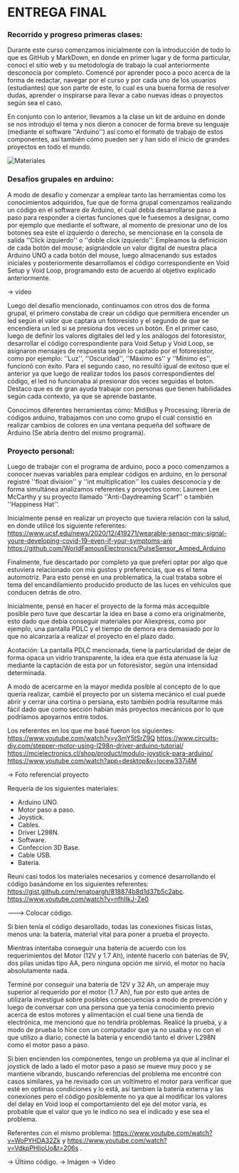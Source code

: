 # ENTREGA FINAL

### Recorrido y progreso primeras clases:
Durante este curso comenzamos inicialmente con la introducción de todo lo que es GitHub y MarkDown, en donde en primer lugar y de forma particular, conocí el sitio web y su metodología de trabajo la cual anteriormente
desconocía por completo. Comencé por aprender poco a poco acerca de la forma de redactar, navegar por el curso y por cada uno de los usuarios (estudiantes) que son parte de este, lo cual es una buena forma de resolver 
dudas, aprender o inspirarse para llevar a cabo nuevas ideas o proyectos según sea el caso.

En conjunto con lo anterior, llevamos a la clase un kit de arduino en donde se nos introdujo el tema y nos dieron a conocer de forma breve su lenguaje (mediante el software ''Arduino'') así como el formato de trabajo de estos componentes, así también 
cómo pueden ser y han sido el inicio de grandes proyectos en todo el mundo. 

![Materiales](./materiales.jpg)

### Desafíos grupales en arduino:  

A modo de desafío y comenzar a emplear tanto las herramientas como los conocimientos adquiridos, fue que de forma grupal comenzamos realizando un código en el software de Arduino, el cuál debía desarrollarse paso a paso para
responder a ciertas funciones que le fuesemos a designar, como por ejemplo que mediante el software, al momento de presionar uno de los botones sea este el izquierdo o derecho, se mencionase en la consola de salida ''Click
izquierdo'' o ''doble click izquierdo''. Empleamos la definición de cada botón del mouse; asignándole un valor digital de nuestra placa Arduino UNO a cada botón del mouse, luego almacenando sus estados 
iniciales y posteriormente desarrollamos el código correspondiente en Void Setup y Void Loop, programando esto de acuerdo al objetivo explicado anteriormente.

-> video

Luego del desafío mencionado, continuamos con otros dos de forma grupal, el primero constaba de crear un código que permitiera encender un led según el valor que captara un fotoresisto y el segundo de que se encendiera un
led si se presiona dos veces un botón.
En el primer caso, luego de definir los valores digitales del led y los análogos del fotoresistor, desarrollar el código correspondiente para Void Setup y Void Loop, se asignaron mensajes de respuesta según lo captado por
el fotoresistor, como por ejemplo: ''Luz'', ''Oscuridad'', ''Máximo es'' y ''Mínimo es'', funcionó con éxito.
Para el segundo caso, no resultó igual de exitoso que el anterior ya que luego de realizar todos los pasos correspondientes del código, el led no funcionaba al presionar dos veces seguidas el boton.
Destaco que es de gran ayuda trabajar con personas que tienen habilidades según cada contexto, ya que se aprende bastante.

Conocimos diferentes herramientas cómo: MidiBus y Processing; librería de códigos arduino, trabajamos con uno como grupo el cuál consistió en realizar cambios de colores en una ventana pequeña del software de Arduino (Se abría dentro del mismo programa).

### Proyecto personal:

Luego de trabajar con el programa de arduino, poco a poco comenzamos a conocer nuevas variables para emplear códigos en arduino, en lo personal registré ''float division'' y ''int multiplication'' los cuales desconocía y
de forma simultánea analizamos referentes y proyectos como: Laureen Lee McCarthy y su proyecto llamado ''Anti-Daydreaming Scarf'' o también ''Happiness Hat''.

Inicialmente pensé en realizar un proyecto que tuviera relación con la salud, en donde utilicé los siguiente referentes:
https://www.ucsf.edu/news/2020/12/419271/wearable-sensor-may-signal-youre-developing-covid-19-even-if-your-symptoms-are
https://github.com/WorldFamousElectronics/PulseSensor_Amped_Arduino

Finalmente, fue descartado por completo ya que preferí optar por algo que estuviera relacionado con mis gustos y preferencias, que es el tema automotriz. Para esto pensé en una problematica, la cual trataba sobre el tema del
encandilamiento producido producto de las luces en vehículos que conducen detrás de otro. 

Inicialmente, pensé en hacer el proyecto de la forma más accequible posible pero tuve que descartar la idea en base a como era originalmente, esto dado que debía conseguir materiales por Aliexpress, como por ejemplo, una pantalla PDLC y el tiempo de demora era demasiado por lo que no alcanzaría a realizar el proyecto en el plazo dado. 

Acotación: La pantalla PDLC mencionada, tiene la particularidad de dejar de forma opaca un vidrio transparente, la idea era que ésta atenuase la luz mediante la captación de esta por un fotoresistor, según una intensidad determinada.

A modo de acercarme en la mayor medida posible al concepto de lo que quería realizar, cambié el proyecto por un sistema mecánico el cual puede abrir y cerrar una cortina o persiana, esto también podría resultarme más fácil dado que como sección habían más proyectos mecánicos por lo que podríamos apoyarnos entre todos.
 
Los referentes en los que me basé fueron los siguientes: 
https://www.youtube.com/watch?v=y3mY5tSrZ9Q
https://www.circuits-diy.com/stepper-motor-using-l298n-driver-arduino-tutorial/ 
https://mcielectronics.cl/shop/product/modulo-joystick-para-arduino/ 
https://www.youtube.com/watch?app=desktop&v=locew337i4M

-> Foto referencial proyecto

Requería de los siguientes materiales:

- Arduino UNO.
- Motor paso a paso.
- Joystick.
- Cables.
- Driver L298N.
- Software.
- Confeccion 3D Base.
- Cable USB.
- Batería.

Reuní casi todos los materiales necesarios y comencé desarrollando el código basándome en los siguientes referentes: 
https://gist.github.com/renatoargh/818874b8d1d37b5c2abc.
https://www.youtube.com/watch?v=nfhIIkJ-Ze0

---> Colocar código.

Si bien tenía el código desarollado, todas las conexiones físicas listas, menos una: la batería, material vital para poner a prueba el proyecto.

Mientras intentaba conseguir una batería de acuerdo con los requerimientos del Motor (12V y 1.7 Ah), intenté hacerlo con baterías de 9V, dos pilas unidas tipo AA, pero ninguna opción me sirvió, el motor no hacía absolutamente nada.

Terminé por conseguir una batería de 12V y 32 Ah, un amperaje muy superior al requerido por el motor (1.7 Ah), fue por esto que antes de utilizarla investigué sobre posibles consecuencias a modo de prevención y luego de conversar con una persona que ya tenía conocimiento previo acerca de estos motores y alimentación el cual tiene una tienda de electrónica, me mencionó que no tendría problemas. Realicé la prueba, y a modo de prueba lo hice con un computador que ya no usaba y no con el que utilizo a diario; conecté la batería y encendió tanto el driver L298N como el motor paso a paso.

Si bien encienden los componentes, tengo un problema ya que al inclinar el joystick de lado a lado el motor paso a paso se mueve muy poco y se mantiene vibrando, buscando referencias del problema me encontré con casos similares, ya he revisado con un voltímetro el motor para verificar que esté en optimas condiciones y lo está, así tambien la batería externa y las conexiones pero el código posiblemente no ya que al modificar los valores
del delay en Void loop el comportamiento del eje del motor varía, es probable que el valor que yo le indico no sea el indicado y ese sea el problema.

Referentes con el mismo problema: https://www.youtube.com/watch?v=WoPYHDA32Zk y https://www.youtube.com/watch?v=VdkpPHIioUo&t=206s .

-> Último código.
-> Imágen
-> Video













